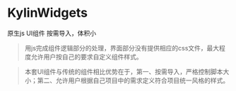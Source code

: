 # KylinWidgets
原生js UI组件
按需导入，体积小
>用js完成组件逻辑部分的处理，界面部分没有提供相应的css文件，最大程度允许用户按自己的要求自定义组件样式。

>本套UI组件与传统的组件相比优势在于，第一、按需导入，严格控制脚本大小；第二、允许用户根据自己项目中的需求定义符合项目统一风格的样式。
